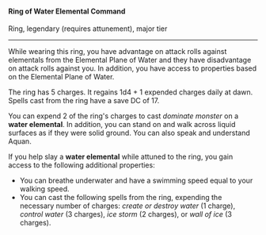 #### Ring of Water Elemental Command

Ring, legendary (requires attunement), major tier

---

While wearing this ring, you have advantage on attack rolls against elementals from the Elemental Plane of Water and they have disadvantage on attack rolls against you. In addition, you have access to properties based on the Elemental Plane of Water.

The ring has 5 charges. It regains 1d4 + 1 expended charges daily at dawn. Spells cast from the ring have a save DC of 17.

You can expend 2 of the ring's charges to cast *dominate monster* on a **water elemental**. In addition, you can stand on and walk across liquid surfaces as if they were solid ground. You can also speak and understand Aquan.

If you help slay a **water elemental** while attuned to the ring, you gain access to the following additional properties:

- You can breathe underwater and have a swimming speed equal to your walking speed.
- You can cast the following spells from the ring, expending the necessary number of charges: *create or destroy water* (1 charge), *control water* (3 charges), *ice storm* (2 charges), or *wall of ice* (3 charges).




